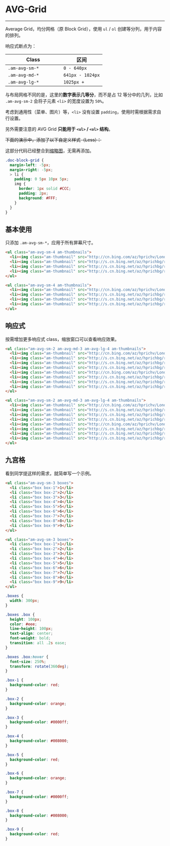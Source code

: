 # AVG-Grid
---

Average Grid，均分网格（原 Block Grid），使用 `ul` / `ol` 创建等分列，用于内容的排列。

响应式断点为：

<table class="am-table am-table-bordered am-table-striped">
  <thead>
  <tr>
    <th style="width: 160px">Class</th>
    <th>区间</th>
  </tr>
  </thead>
  <tbody>
  <tr>
    <td><code>.am-avg-sm-*</code></td>
    <td><code>0 - 640px</code></td>
  </tr>
  <tr>
    <td><code>.am-avg-md-*</code></td>
    <td><code>641px - 1024px</code></td>
  </tr>
  <tr>
    <td><code>.am-avg-lg-*</code></td>
    <td><code>1025px + </code></td>
  </tr>
  </tbody>
</table>

与布局网格不同的是，这里的**数字表示几等分**，而不是占 12 等分中的几列，比如 `.am-avg-sm-2` 会将子元素 `<li>` 的宽度设置为 `50%`。

考虑到通用性（菜单、图片）等，`<li>` 没有设置 `padding`，使用时需根据需求自行设置。

另外需要注意的 AVG Grid __只能用于 `<ul>` / `<ol>` 结构__。

~~下面的演示中，添加了以下自定义样式（Less）：~~

这部分代码已经整合到[缩略图](/css/thumbnail?_ver=2.x)，无需再添加。

```css
.doc-block-grid {
  margin-left: -5px;
  margin-right: -5px;
  > li {
    padding: 0 5px 10px 5px;
    img {
      border: 1px solid #CCC;
      padding: 2px;
      background: #FFF;
    }
  }
}
```

## 基本使用

只添加 `.am-avg-sm-*`，应用于所有屏幕尺寸。

`````html
<ul class="am-avg-sm-4 am-thumbnails">
  <li><img class="am-thumbnail" src="http://cn.bing.com/az/hprichv/LondonTrainStation_GettyRR_139321755_ZH-CN742316019.jpg" /></li>
  <li><img class="am-thumbnail" src="http://s.cn.bing.net/az/hprichbg/rb/CardinalsBerries_ZH-CN10679090179_1366x768.jpg" /></li>
  <li><img class="am-thumbnail" src="http://s.cn.bing.net/az/hprichbg/rb/QingdaoJiaozhou_ZH-CN10690497202_1366x768.jpg" /></li>
  <li><img class="am-thumbnail" src="http://s.cn.bing.net/az/hprichbg/rb/FennecFox_ZH-CN13720911949_1366x768.jpg" /></li>
</ul>
`````

```html
<ul class="am-avg-sm-4 am-thumbnails">
  <li><img class="am-thumbnail" src="http://cn.bing.com/az/hprichv/LondonTrainStation_GettyRR_139321755_ZH-CN742316019.jpg" /></li>
  <li><img class="am-thumbnail" src="http://s.cn.bing.net/az/hprichbg/rb/CardinalsBerries_ZH-CN10679090179_1366x768.jpg" /></li>
  <li><img class="am-thumbnail" src="http://s.cn.bing.net/az/hprichbg/rb/QingdaoJiaozhou_ZH-CN10690497202_1366x768.jpg" /></li>
  <li><img class="am-thumbnail" src="http://s.cn.bing.net/az/hprichbg/rb/FennecFox_ZH-CN13720911949_1366x768.jpg" /></li>
</ul>
```

## 响应式

按需增加更多响应式 class，缩放窗口可以查看响应效果。

`````html
<ul class="am-avg-sm-2 am-avg-md-3 am-avg-lg-4 am-thumbnails">
  <li><img class="am-thumbnail" src="http://cn.bing.com/az/hprichv/LondonTrainStation_GettyRR_139321755_ZH-CN742316019.jpg" /></li>
  <li><img class="am-thumbnail" src="http://s.cn.bing.net/az/hprichbg/rb/CardinalsBerries_ZH-CN10679090179_1366x768.jpg" /></li>
  <li><img class="am-thumbnail" src="http://s.cn.bing.net/az/hprichbg/rb/QingdaoJiaozhou_ZH-CN10690497202_1366x768.jpg" /></li>
  <li><img class="am-thumbnail" src="http://s.cn.bing.net/az/hprichbg/rb/FennecFox_ZH-CN13720911949_1366x768.jpg" /></li>
  <li><img class="am-thumbnail" src="http://cn.bing.com/az/hprichv/LondonTrainStation_GettyRR_139321755_ZH-CN742316019.jpg" /></li>
  <li><img class="am-thumbnail" src="http://s.cn.bing.net/az/hprichbg/rb/CardinalsBerries_ZH-CN10679090179_1366x768.jpg" /></li>
  <li><img class="am-thumbnail" src="http://s.cn.bing.net/az/hprichbg/rb/QingdaoJiaozhou_ZH-CN10690497202_1366x768.jpg" /></li>
  <li><img class="am-thumbnail" src="http://s.cn.bing.net/az/hprichbg/rb/FennecFox_ZH-CN13720911949_1366x768.jpg" /></li>
</ul>
`````

```html
<ul class="am-avg-sm-2 am-avg-md-3 am-avg-lg-4 am-thumbnails">
  <li><img class="am-thumbnail" src="http://cn.bing.com/az/hprichv/LondonTrainStation_GettyRR_139321755_ZH-CN742316019.jpg" /></li>
  <li><img class="am-thumbnail" src="http://s.cn.bing.net/az/hprichbg/rb/CardinalsBerries_ZH-CN10679090179_1366x768.jpg" /></li>
  <li><img class="am-thumbnail" src="http://s.cn.bing.net/az/hprichbg/rb/QingdaoJiaozhou_ZH-CN10690497202_1366x768.jpg" /></li>
  <li><img class="am-thumbnail" src="http://s.cn.bing.net/az/hprichbg/rb/FennecFox_ZH-CN13720911949_1366x768.jpg" /></li>
  <li><img class="am-thumbnail" src="http://cn.bing.com/az/hprichv/LondonTrainStation_GettyRR_139321755_ZH-CN742316019.jpg" /></li>
  <li><img class="am-thumbnail" src="http://s.cn.bing.net/az/hprichbg/rb/CardinalsBerries_ZH-CN10679090179_1366x768.jpg" /></li>
  <li><img class="am-thumbnail" src="http://s.cn.bing.net/az/hprichbg/rb/QingdaoJiaozhou_ZH-CN10690497202_1366x768.jpg" /></li>
  <li><img class="am-thumbnail" src="http://s.cn.bing.net/az/hprichbg/rb/FennecFox_ZH-CN13720911949_1366x768.jpg" /></li>
</ul>
```

## 九宫格

看到同学提这样的需求，就简单写一个示例。

<style>
  .boxes {
    width: 300px;
  }

  .boxes .box {
    height: 100px;
    color: #eee;
    line-height: 100px;
    text-align: center;
    font-weight: bold;
    transition: transform .25s ease;
  }

  .boxes .box:hover {
    font-size: 250%;
    transform: rotate(360deg);
    -webkit-animation: heart .45s ease-in-out .15s infinite;
    animation: heart .45s ease-in-out .15s infinite;
  }

  .box-1 {
    background-color: red;
  }

  .box-2 {
    background-color: orange;
  }

  .box-3 {
    background-color: #0000ff;
  }

  .box-4 {
    background-color: #008000;
  }

  .box-5 {
    background-color: red;
  }

  .box-6 {
    background-color: orange;
  }

  .box-7 {
    background-color: #0000ff;
  }

  .box-8 {
    background-color: #008000;
  }

  .box-9 {
    background-color: red;
  }

  @-webkit-keyframes heart {
    0% {
      font-size: 150%;
    }

    100% {
      font-size: 300%;
    }
  }

  @keyframes heart {
    0% {
      font-size: 150%;
    }

    100% {
      font-size: 300%;
    }
  }
</style>

`````html
<ul class="am-avg-sm-3 boxes">
  <li class="box box-1">1</li>
  <li class="box box-2">2</li>
  <li class="box box-3">3</li>
  <li class="box box-4">4</li>
  <li class="box box-5">5</li>
  <li class="box box-6">6</li>
  <li class="box box-7">7</li>
  <li class="box box-8">8</li>
  <li class="box box-9">9</li>
</ul>
`````

```html
<ul class="am-avg-sm-3 boxes">
  <li class="box box-1">1</li>
  <li class="box box-2">2</li>
  <li class="box box-3">3</li>
  <li class="box box-4">4</li>
  <li class="box box-5">5</li>
  <li class="box box-6">6</li>
  <li class="box box-7">7</li>
  <li class="box box-8">8</li>
  <li class="box box-9">9</li>
</ul>
```
```css
.boxes {
  width: 300px;
}

.boxes .box {
  height: 100px;
  color: #eee;
  line-height: 100px;
  text-align: center;
  font-weight: bold;
  transition: all .2s ease;
}

.boxes .box:hover {
  font-size: 250%;
  transform: rotate(360deg);
}

.box-1 {
  background-color: red;
}

.box-2 {
  background-color: orange;
}

.box-3 {
  background-color: #0000ff;
}

.box-4 {
  background-color: #008000;
}

.box-5 {
  background-color: red;
}

.box-6 {
  background-color: orange;
}

.box-7 {
  background-color: #0000ff;
}

.box-8 {
  background-color: #008000;
}

.box-9 {
  background-color: red;
}
```

